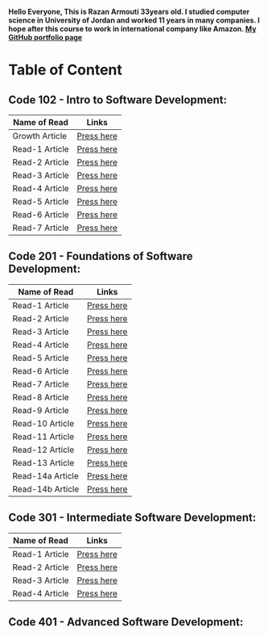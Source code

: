 **Hello Everyone, This is Razan Armouti 33years old. I studied computer science in University of Jordan and worked 11 years in many companies. I hope after this course to work in international company like Amazon. 
[My GitHub portfolio page](https://github.com/RazanArmouti)**

# Table of Content 
## **Code 102 - Intro to Software Development:**

Name of Read | Links
------------ | -------------
 Growth Article | [Press here](https://razanarmouti.github.io/reading-notes/102/growthMindset)
 Read-1 Article | [Press here](https://razanarmouti.github.io/reading-notes/102/Read-01)
 Read-2 Article | [Press here](https://razanarmouti.github.io/reading-notes/102/Read-02)
 Read-3 Article | [Press here](https://razanarmouti.github.io/reading-notes/102/Read-03)
 Read-4 Article | [Press here](https://razanarmouti.github.io/reading-notes/102/Read-04)
 Read-5 Article | [Press here](https://razanarmouti.github.io/reading-notes/102/Read-05)
 Read-6 Article | [Press here](https://razanarmouti.github.io/reading-notes/102/Read-06)
 Read-7 Article | [Press here](https://razanarmouti.github.io/reading-notes/102/Read-07)

## **Code 201 - Foundations of Software Development:**

Name of Read | Links
------------ | -------------
 Read-1 Article | [Press here](https://razanarmouti.github.io/reading-notes/201/Class-01) 
 Read-2 Article | [Press here](https://razanarmouti.github.io/reading-notes/201/Class-02)
 Read-3 Article | [Press here](https://razanarmouti.github.io/reading-notes/201/Class-03)
 Read-4 Article | [Press here](https://razanarmouti.github.io/reading-notes/201/Class-04)
 Read-5 Article | [Press here](https://razanarmouti.github.io/reading-notes/201/Class-05)
 Read-6 Article | [Press here](https://razanarmouti.github.io/reading-notes/201/Class-06)
 Read-7 Article | [Press here](https://razanarmouti.github.io/reading-notes/201/Class-07)
 Read-8 Article | [Press here](https://razanarmouti.github.io/reading-notes/201/Class-08)
 Read-9 Article | [Press here](https://razanarmouti.github.io/reading-notes/201/Class-09)
 Read-10 Article |[Press here](https://razanarmouti.github.io/reading-notes/201/Class-10)
 Read-11 Article |[Press here](https://razanarmouti.github.io/reading-notes/201/Class-11)
 Read-12 Article |[Press here](https://razanarmouti.github.io/reading-notes/201/Class-12)
 Read-13 Article |[Press here](https://razanarmouti.github.io/reading-notes/201/Class-13)
 Read-14a Article |[Press here](https://razanarmouti.github.io/reading-notes/201/Class-14a)
 Read-14b Article |[Press here](https://razanarmouti.github.io/reading-notes/201/Class-14b)

## **Code 301 - Intermediate Software Development:**

Name of Read | Links
------------ | -------------
 Read-1 Article | [Press here](https://razanarmouti.github.io/reading-notes/301/Class-01) 
 Read-2 Article | [Press here](https://razanarmouti.github.io/reading-notes/301/Class-02) 
 Read-3 Article | [Press here](https://razanarmouti.github.io/reading-notes/301/Class-03)
 Read-4 Article | [Press here](https://razanarmouti.github.io/reading-notes/301/Class-04)
 
## **Code 401 - Advanced Software Development:**
